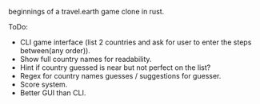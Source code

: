 beginnings of a travel.earth game clone in rust.

ToDo:
 - CLI game interface (list 2 countries and ask for user to enter the steps between(any order)).
 - Show full country names for readability.
 - Hint if country guessed is near but not perfect on the list?
 - Regex for country names guesses / suggestions for guesser.
 - Score system.
 - Better GUI than CLI.
